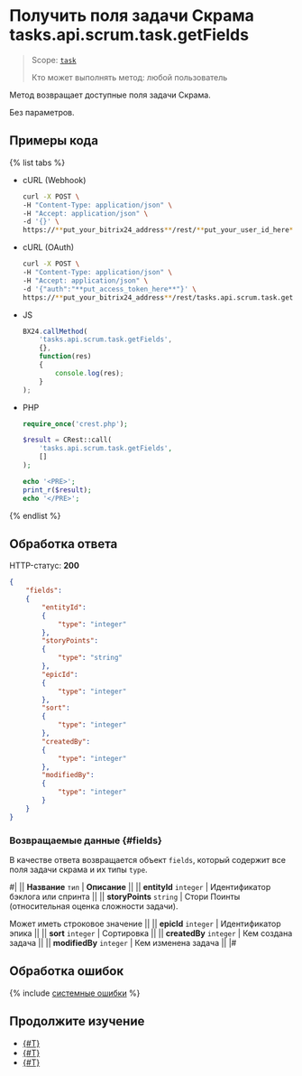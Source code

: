 # Получить поля задачи Скрама tasks.api.scrum.task.getFields

> Scope: [`task`](../../../scopes/permissions.md)
>
> Кто может выполнять метод: любой пользователь

Метод возвращает доступные поля задачи Скрама.

Без параметров.

## Примеры кода

{% list tabs %}

- cURL (Webhook)

    ```bash
    curl -X POST \
    -H "Content-Type: application/json" \
    -H "Accept: application/json" \
    -d '{}' \
    https://**put_your_bitrix24_address**/rest/**put_your_user_id_here**/**put_your_webhook_here**/tasks.api.scrum.task.getFields
    ```

- cURL (OAuth)

    ```bash
    curl -X POST \
    -H "Content-Type: application/json" \
    -H "Accept: application/json" \
    -d '{"auth":"**put_access_token_here**"}' \
    https://**put_your_bitrix24_address**/rest/tasks.api.scrum.task.getFields
    ```

- JS

    ```js
    BX24.callMethod(
        'tasks.api.scrum.task.getFields',
        {},
        function(res)
        {
            console.log(res);
        }
    );
    ```

- PHP

    ```php
    require_once('crest.php');

    $result = CRest::call(
        'tasks.api.scrum.task.getFields',
        []
    );

    echo '<PRE>';
    print_r($result);
    echo '</PRE>';
    ```

{% endlist %}

## Обработка ответа

HTTP-статус: **200**

```json
{
    "fields": 
    {
        "entityId": 
        {
            "type": "integer"
        },
        "storyPoints": 
        {
            "type": "string"
        },
        "epicId": 
        {
            "type": "integer"
        },
        "sort": 
        {
            "type": "integer"
        },
        "createdBy": 
        {
            "type": "integer"
        },
        "modifiedBy": 
        {
            "type": "integer"
        }
    }
}
```

### Возвращаемые данные {#fields}

В качестве ответа возвращается объект `fields`, который содержит все поля задачи скрама и их типы `type`.

#|
|| **Название**
`тип` | **Описание** ||
|| **entityId**
`integer` | Идентификатор бэклога или спринта ||
|| **storyPoints**
`string` | Стори Поинты (относительная оценка сложности задачи).

Может иметь строковое значение ||
|| **epicId**
`integer` | Идентификатор эпика ||
|| **sort**
`integer` | Сортировка ||
|| **createdBy**
`integer` | Кем создана задача ||
|| **modifiedBy**
`integer` | Кем изменена задача ||
|#

## Обработка ошибок

{% include [системные ошибки](../../../../_includes/system-errors.md) %}

## Продолжите изучение 

- [{#T}](./index.md)
- [{#T}](./tasks-api-scrum-task-update.md)
- [{#T}](./tasks-api-scrum-task-get.md)